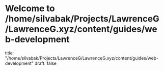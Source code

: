 # Welcome to /home/silvabak/Projects/LawrenceG/LawrenceG.xyz/content/guides/web-development
title: "/home/silvabak/Projects/LawrenceG/LawrenceG.xyz/content/guides/web-development"
draft: false
